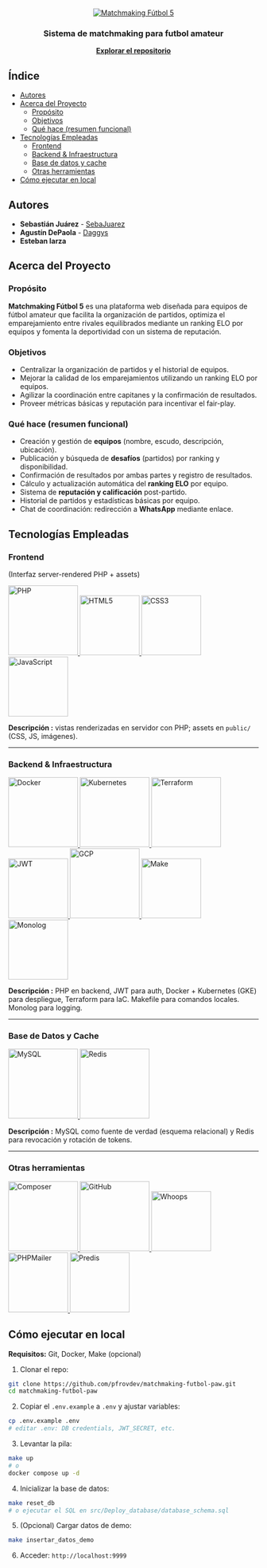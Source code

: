 
<!-- PROJECT LOGO -->
<br />
<p align="center">
  <a href="https://github.com/pfrovdev/matchmaking-futbol-paw">
    <img src="https://github.com/user-attachments/assets/be273530-6750-46c1-965b-ee19e635c81e" alt="Matchmaking Fútbol 5">
  </a>
  <h3 align="center">Sistema de matchmaking para futbol amateur</h3>
  <p align="center"><a href="https://github.com/pfrovdev/matchmaking-futbol-paw"><strong>Explorar el repositorio</strong></a></p>
</p>


## Índice

* [Autores](#autores)
* [Acerca del Proyecto](#acerca-del-proyecto)
  * [Propósito](#propósito)
  * [Objetivos](#objetivos)
  * [Qué hace (resumen funcional)](#qué-hace-resumen-funcional)
* [Tecnologías Empleadas](#tecnologías-empleadas)
  * [Frontend](#frontend)
  * [Backend & Infraestructura](#backend-&-infraestructura)
  * [Base de datos y cache](#base-de-datos-y-cache)
  * [Otras herramientas](#otras-herramientas)
* [Cómo ejecutar en local](#cómo-ejecutar-en-local)

## Autores
* **Sebastián Juárez** - [SebaJuarez](https://github.com/SebaJuarez)
* **Agustín DePaola** - [Daggys](https://github.com/Dagyss)
* **Esteban Iarza**

## Acerca del Proyecto

### Propósito
**Matchmaking Fútbol 5** es una plataforma web diseñada para equipos de fútbol amateur que facilita la organización de partidos, optimiza el emparejamiento entre rivales equilibrados mediante un ranking ELO por equipos y fomenta la deportividad con un sistema de reputación.

### Objetivos
* Centralizar la organización de partidos y el historial de equipos.
* Mejorar la calidad de los emparejamientos utilizando un ranking ELO por equipos.
* Agilizar la coordinación entre capitanes y la confirmación de resultados.
* Proveer métricas básicas y reputación para incentivar el fair-play.

### Qué hace (resumen funcional)
* Creación y gestión de **equipos** (nombre, escudo, descripción, ubicación).
* Publicación y búsqueda de **desafíos** (partidos) por ranking y disponibilidad.
* Confirmación de resultados por ambas partes y registro de resultados.
* Cálculo y actualización automática del **ranking ELO** por equipo.
* Sistema de **reputación y calificación** post-partido.
* Historial de partidos y estadísticas básicas por equipo.
* Chat de coordinación: redirección a **WhatsApp** mediante enlace.

## Tecnologías Empleadas

### Frontend
(Interfaz server-rendered PHP + assets)

<a href="https://www.php.net/">
  <img src="https://img.shields.io/badge/PHP-777BB4?style=for-the-badge&logo=php&logoColor=white" alt="PHP" width=140>
</a>
<a href="https://developer.mozilla.org/en-US/docs/Web/HTML">
  <img src="https://img.shields.io/badge/HTML5-E34F26?style=for-the-badge&logo=html5&logoColor=white" alt="HTML5" width=120>
</a>
<a href="https://developer.mozilla.org/en-US/docs/Web/CSS">
  <img src="https://img.shields.io/badge/CSS3-1572B6?style=for-the-badge&logo=css3&logoColor=white" alt="CSS3" width=120>
</a>
<a href="https://developer.mozilla.org/en-US/docs/Web/JavaScript">
  <img src="https://img.shields.io/badge/JavaScript-F7DF1E?style=for-the-badge&logo=javascript&logoColor=black" alt="JavaScript" width=120>
</a>

**Descripción :** vistas renderizadas en servidor con PHP; assets en `public/` (CSS, JS, imágenes).

---

### Backend & Infraestructura

<a href="https://www.docker.com/">
  <img src="https://img.shields.io/badge/Docker-2496ED?style=for-the-badge&logo=docker&logoColor=white" alt="Docker" width=140>
</a>
<a href="https://kubernetes.io/">
  <img src="https://img.shields.io/badge/Kubernetes-326CE5?style=for-the-badge&logo=kubernetes&logoColor=white" alt="Kubernetes" width=140>
</a>
<a href="https://www.terraform.io/">
  <img src="https://img.shields.io/badge/Terraform-7B42BC?style=for-the-badge&logo=terraform&logoColor=white" alt="Terraform" width=140>
</a>
<a href="https://jwt.io/">
  <img src="https://img.shields.io/badge/JWT-000000?style=for-the-badge" alt="JWT" width=120>
</a>
<a href="https://cloud.google.com/">
  <img src="https://img.shields.io/badge/GCP-4285F4?style=for-the-badge&logo=google-cloud&logoColor=white" alt="GCP" width=140>
</a>
<a href="https://www.gnu.org/software/make/">
  <img src="https://img.shields.io/badge/Make-000000?style=for-the-badge&logo=gnu&logoColor=white" alt="Make" width=120>
</a>
<a href="https://monologphp.github.io/">
  <img src="https://img.shields.io/badge/Monolog-2F3E46?style=for-the-badge" alt="Monolog" width=120>
</a>

**Descripción :** PHP en backend, JWT para auth, Docker + Kubernetes (GKE) para despliegue, Terraform para IaC. Makefile para comandos locales. Monolog para logging.

---

### Base de Datos y Cache

<a href="https://www.mysql.com/">
  <img src="https://img.shields.io/badge/MySQL-00758F?style=for-the-badge&logo=mysql&logoColor=white" alt="MySQL" width=140>
</a>
<a href="https://redis.io/">
  <img src="https://img.shields.io/badge/Redis-DC382D?style=for-the-badge&logo=redis&logoColor=white" alt="Redis" width=140>
</a>

**Descripción :** MySQL como fuente de verdad (esquema relacional) y Redis para revocación y rotación de tokens.

---

### Otras herramientas

<a href="https://getcomposer.org/">
  <img src="https://img.shields.io/badge/Composer-7D8FAD?style=for-the-badge&logo=composer&logoColor=white" alt="Composer" width=140>
</a>
<a href="https://github.com/">
  <img src="https://img.shields.io/badge/GitHub-181717?style=for-the-badge&logo=github&logoColor=white" alt="GitHub" width=140>
</a>
<a href="https://github.com/filp/whoops">
  <img src="https://img.shields.io/badge/Whoops-error?style=for-the-badge&logo=php" alt="Whoops" width=120>
</a>
<a href="https://phpmailer.github.io/PHPMailer/">
  <img src="https://img.shields.io/badge/PHPMailer-Email?style=for-the-badge" alt="PHPMailer" width=120>
</a>
<a href="https://github.com/nrk/predis">
  <img src="https://img.shields.io/badge/Predis-RedisClient?style=for-the-badge" alt="Predis" width=120>
</a>

## Cómo ejecutar en local

**Requisitos:** Git, Docker, Make (opcional)

1. Clonar el repo:
```bash
git clone https://github.com/pfrovdev/matchmaking-futbol-paw.git
cd matchmaking-futbol-paw
```

2. Copiar el `.env.example` a `.env` y ajustar variables:
```bash
cp .env.example .env
# editar .env: DB credentials, JWT_SECRET, etc.
```

3. Levantar la pila:
```bash
make up
# o
docker compose up -d
```

4. Inicializar la base de datos:
```bash
make reset_db
# o ejecutar el SQL en src/Deploy_database/database_schema.sql
```

5. (Opcional) Cargar datos de demo:
```bash
make insertar_datos_demo
```

6. Acceder: `http://localhost:9999`

<!-- MARKDOWN LINKS -->
[contributors-shield]: https://img.shields.io/github/contributors/pfrovdev/matchmaking-futbol-paw.svg?style=flat-square
[contributors-url]: https://github.com/pfrovdev/matchmaking-futbol-paw/graphs/contributors
[forks-shield]: https://img.shields.io/github/forks/pfrovdev/matchmaking-futbol-paw.svg?style=flat-square
[forks-url]: https://github.com/pfrovdev/matchmaking-futbol-paw/network/members
[stars-shield]: https://img.shields.io/github/stars/pfrovdev/matchmaking-futbol-paw.svg?style=flat-square
[stars-url]: https://github.com/pfrovdev/matchmaking-futbol-paw/stargazers
[issues-shield]: https://img.shields.io/github/issues/pfrovdev/matchmaking-futbol-paw.svg?style=flat-square
[issues-url]: https://github.com/pfrovdev/matchmaking-futbol-paw/issues
